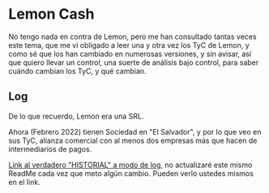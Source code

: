 # Lemon Cash

No tengo nada en contra de Lemon, pero me han consultado tantas veces este tema, que me ví obligado a leer una y otra vez los TyC de Lemon, y como sé que los han cambiado en numerosas versiones, y sin avisar, así que quiero llevar un control, una suerte de análisis bajo control, para saber cuándo cambian los TyC, y qué cambian.

## Log

De lo que recuerdo, Lemon era una SRL.

Ahora (Febrero 2022) tienen Sociedad en "El Salvador", y por lo que veo en sus TyC, alianza comercial con al menos dos empresas más que hacen de intermediarios de pagos.

[Link al verdadero "HISTORIAL" a modo de log](https://github.com/locademiacripto/tyc/commits/main/lemon.me), no actualizaré este mismo ReadMe cada vez que meto algún cambio. Pueden verlo ustedes mismos en el link.
